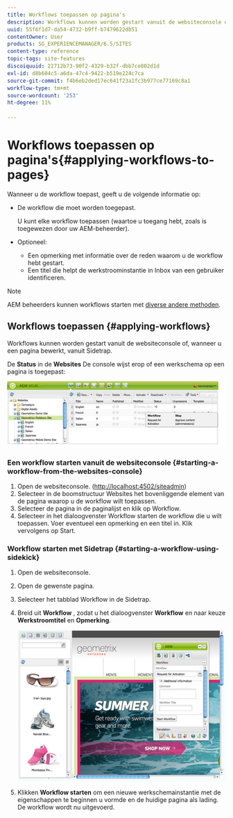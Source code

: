 ```yaml
---
title: Workflows toepassen op pagina's
description: Workflows kunnen worden gestart vanuit de websiteconsole of, wanneer u een pagina bewerkt, vanuit Sidetrap.
uuid: 55f6f1d7-da54-4732-b9ff-b7479622db51
contentOwner: User
products: SG_EXPERIENCEMANAGER/6.5/SITES
content-type: reference
topic-tags: site-features
discoiquuid: 22712b73-90f2-4329-b32f-dbb7ce802d1d
exl-id: d8b604c5-a6da-47c4-9422-b519e224c7ca
source-git-commit: f4b6eb2ded17ec641f23a1fc3b977ce77169c8a1
workflow-type: tm+mt
source-wordcount: '253'
ht-degree: 11%

---
```


# Workflows toepassen op pagina&#39;s{#applying-workflows-to-pages}

Wanneer u de workflow toepast, geeft u de volgende informatie op:

* De workflow die moet worden toegepast.

   U kunt elke workflow toepassen (waartoe u toegang hebt, zoals is toegewezen door uw AEM-beheerder).
* Optioneel:

   * Een opmerking met informatie over de reden waarom u de workflow hebt gestart.
   * Een titel die helpt de werkstroominstantie in Inbox van een gebruiker identificeren.

>[!NOTE]
>
>AEM beheerders kunnen workflows starten met [diverse andere methoden](/help/sites-administering/workflows-starting.md).

## Workflows toepassen {#applying-workflows}

Workflows kunnen worden gestart vanuit de websiteconsole of, wanneer u een pagina bewerkt, vanuit Sidetrap.

De **Status** in de **Websites** De console wijst erop of een werkschema op een pagina is toegepast:

![workflowstatus](assets/workflowstatus.png)

### Een workflow starten vanuit de websiteconsole {#starting-a-workflow-from-the-websites-console}

1. Open de websiteconsole. ([http://localhost:4502/siteadmin](http://localhost:4502/siteadmin))
1. Selecteer in de boomstructuur Websites het bovenliggende element van de pagina waarop u de workflow wilt toepassen.
1. Selecteer de pagina in de paginalijst en klik op Workflow.
1. Selecteer in het dialoogvenster Workflow starten de workflow die u wilt toepassen. Voer eventueel een opmerking en een titel in. Klik vervolgens op Start.

### Workflow starten met Sidetrap {#starting-a-workflow-using-sidekick}

1. Open de websiteconsole.
1. Open de gewenste pagina.
1. Selecteer het tabblad Workflow in de Sidetrap.
1. Breid uit **Workflow** , zodat u het dialoogvenster **Workflow** en naar keuze **Werkstroomtitel** en **Opmerking**.

   ![workflowstartsidekick](assets/workflowstartsidekick.png)

1. Klikken **Workflow starten** om een nieuwe werkschemainstantie met de eigenschappen te beginnen u vormde en de huidige pagina als lading. De workflow wordt nu uitgevoerd.
